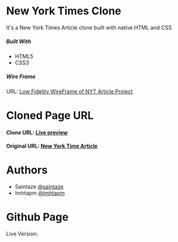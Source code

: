 # New York Times Clone
It's a New York Times Article clone built with native HTML and CSS


##### Built With
+ HTML5
+ CSS3


##### Wire Frame
URL:  [Low Fidelity WireFrame of NYT Article Project](https://www.figma.com/file/OHukIC172XS9OkGRn9Zs0tmF/New-york-times-article-wireframe?node-id=1%3A2)


# Cloned Page URL
#### Clone URL: [Live preview](https://new-york-times-article-page-clone.imhta.now.sh)
#### Original URL: [New York Time Article](https://www.nytimes.com/2014/03/18/science/space/detection-of-waves-in-space-buttresses-landmark-theory-of-big-bang.html?_r=0)

# Authors
+ Saintaze [@saintaze](https://github.com/saintaze/)
+ Imhtapm [@imhtapm](https://github.com/imhtapm)

# Github Page
Live Version: 

